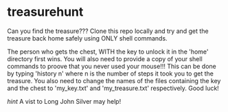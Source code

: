 # treasurehunt

Can you find the treasure??? Clone this repo locally and try and get the treasure back home safely using ONLY shell commands.


The person who gets the chest, WITH the key to unlock it in the 'home' directory first wins. 
You will also need to provide a copy of your shell commands to proove that you never used your mouse!!! This can be done by typing 'history n' where n is the number of steps it took you to get the treasure.
You also need to change the names of the files containing the key and the chest to 'my_key.txt' and 'my_treasure.txt' respectively.
Good luck!

_hint_ A vist to Long John Silver may help! 
